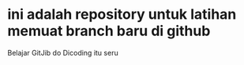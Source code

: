# ini adalah repository untuk latihan memuat branch baru di github
Belajar GitJib do Dicoding itu seru
